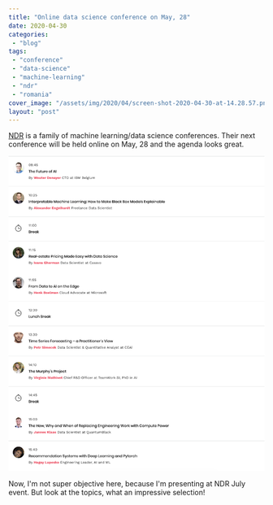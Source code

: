 ```yaml
---
title: "Online data science conference on May, 28"
date: 2020-04-30
categories: 
 - "blog"
tags: 
 - "conference"
 - "data-science"
 - "machine-learning"
 - "ndr"
 - "romania"
cover_image: "/assets/img/2020/04/screen-shot-2020-04-30-at-14.28.57.png"
layout: "post"
---
```


[NDR](https://ndrconf.ai/) is a family of machine learning/data science conferences. Their  next conference will be held online on May, 28 and the agenda looks great.

![](/assets/img/2020/04/image-4.png)

Now, I'm not super objective here, because I'm presenting at NDR July event. But look at the topics, what an impressive selection!
